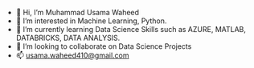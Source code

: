 - 👋 Hi, I’m Muhammad Usama Waheed
- 👀 I’m interested in Machine Learning, Python.
- 🌱 I’m currently learning Data Science Skills such as AZURE, MATLAB, DATABRICKS, DATA ANALYSIS.
- 💞️ I’m looking to collaborate on Data Science Projects
- 📫 usama.waheed410@gmail.com

<!---
Usama1725/Usama1725 is a ✨ special ✨ repository because its `README.md` (this file) appears on your GitHub profile.
You can click the Preview link to take a look at your changes.
--->
